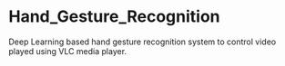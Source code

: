 # Hand_Gesture_Recognition
Deep Learning based hand gesture recognition system to control video played using VLC media player.
